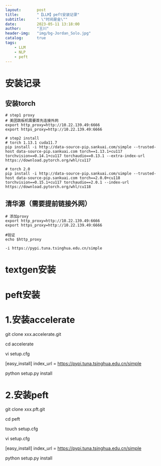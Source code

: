 ```yaml
---
layout:       post
title:        "【LLM】peft安装记录"
subtitle:     " \"时间是金\""
date:         2023-05-11 13:18:00
author:       "王川"
header-img:   "img/bg-Jordan_Solo.jpg"
catalog:      true
tags:
    - LLM
    - NLP
    - peft
---
```


# 安装记录

## 安装torch
    
    # step1 proxy
    # 美团跳板机需要首先连接外网
    export http_proxy=http://10.22.139.49:6666
    export https_proxy=http://10.22.139.49:6666
    
    # step2 install
    # torch 1.13.1 cuda11.7
    pip install -i http://data-source-pip.sankuai.com/simple --trusted-host data-source-pip.sankuai.com torch==1.13.1+cu117 torchvision==0.14.1+cu117 torchaudio==0.13.1 --extra-index-url https://download.pytorch.org/whl/cu117

    # torch 2.0
    pip install -i http://data-source-pip.sankuai.com/simple --trusted-host data-source-pip.sankuai.com torch==2.0.0+cu118 torchvision==0.15.1+cu117 torchaudio==2.0.1 --index-url https://download.pytorch.org/whl/cu118
    


## 清华源（需要提前链接外网）
    # 添加proxy 
    export http_proxy=http://10.22.139.49:6666
    export https_proxy=http://10.22.139.49:6666
    
    #验证
    echo $http_proxy

    -i https://pypi.tuna.tsinghua.edu.cn/simple

# textgen安装


# peft安装

# 1.安装accelerate
git clone xxx.accelerate.git

cd accelerate

vi setup.cfg

[easy_install]
index_url = https://pypi.tuna.tsinghua.edu.cn/simple

python setup.py install

# 2.安装peft
git clone xxx.pft.git

cd peft

touch setup.cfg

vi setup.cfg

[easy_install]
index_url = https://pypi.tuna.tsinghua.edu.cn/simple

python setup.py install